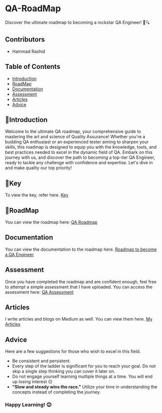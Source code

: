# QA-RoadMap
Discover the ultimate roadmap to becoming a rockstar QA Engineer! 🚀🔍

## Contributors
- Hammad Rashid

## Table of Contents
- [Introduction](#introduction)
- [RoadMap](#roadmap)
- [Documentation](#documentation)
- [Assessment](@assessment)
- [Articles](#articles)
- [Advice](#advice)

## 🙌Introduction
Welcome to the ultimate QA roadmap, your comprehensive guide to mastering the art and science of Quality Assurance! Whether you're a budding QA enthusiast or an experienced tester aiming to sharpen your skills, this roadmap is designed to equip you with the knowledge, tools, and best practices needed to excel in the dynamic field of QA. Embark on this journey with us, and discover the path to becoming a top-tier QA Engineer, ready to tackle any challenge with confidence and expertise. Let's dive in and make quality our top priority!

## 🔑Key
To view the key, refer here.
[Key](https://github.com/HammadRashid1997/QA-RoadMap/blob/main/images/Key.jpg)

## 🚡RoadMap

You can view the roadmap here: [QA Roadmap](https://miro.com/app/board/uXjVLZloItc=/)

## Documentation
You can view the documentation to the roadmap here. [Roadmap to become a QA Engineer](https://github.com/HammadRashid1997/QA-RoadMap/blob/main/roadmap.pdf)

## Assessment
Once you have completed the roadmap and are confident enough, feel free to attempt a simple assessment that I have uploaded. You can access the assessment here: [QA Assessment](https://github.com/HammadRashid1997/QA-RoadMap/blob/main/Assessment.pdf)

## Articles
I write articles and blogs on Medium as well. You can view them here. [My Articles](https://medium.com/@hammad.rashid_73904)

## Advice
Here are a few suggestions for those who wish to excel in this field.

- Be consistent and persistent.
- Every step of the ladder is significant for you to reach your goal. Do not skip a single step thinking you can cover it later on.
- Do not engage yourself learning multiple things at a time. You will end up losing interest 😔
- **"Slow and steady wins the race."** Utilize your time in understanding the concepts instead of completing the journey.
  
### Happy Learning! 😊


